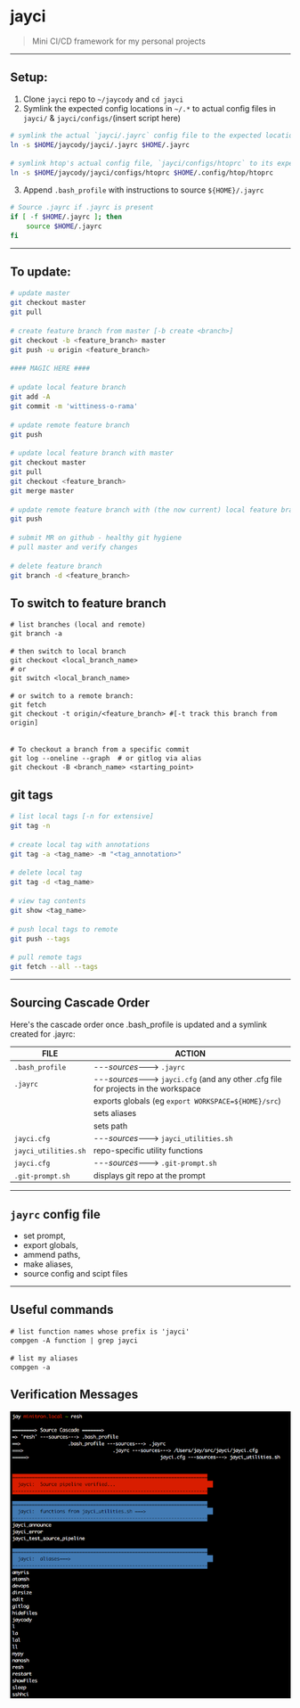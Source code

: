 # jayci
> Mini CI/CD framework for my personal projects
__________________

## Setup:
1. Clone `jayci` repo to `~/jaycody` and `cd jayci`
2. Symlink the expected config locations in `~/.*` to actual config files  in `jayci/` & `jayci/configs/`(insert script here)
```bash
# symlink the actual `jayci/.jayrc` config file to the expected location `~/.jayrc`
ln -s $HOME/jaycody/jayci/.jayrc $HOME/.jayrc

# symlink htop's actual config file, `jayci/configs/htoprc` to its expected location `~/.config/htop/htoprc`
ln -s $HOME/jaycody/jayci/configs/htoprc $HOME/.config/htop/htoprc
```
3. Append `.bash_profile` with instructions to source `${HOME}/.jayrc`
```bash
# Source .jayrc if .jayrc is present
if [ -f $HOME/.jayrc ]; then
	source $HOME/.jayrc
fi
```
__________________

## To update:
```bash
# update master
git checkout master
git pull

# create feature branch from master [-b create <branch>]
git checkout -b <feature_branch> master
git push -u origin <feature_branch>

#### MAGIC HERE ####

# update local feature branch
git add -A
git commit -m 'wittiness-o-rama'

# update remote feature branch 
git push

# update local feature branch with master
git checkout master
git pull
git checkout <feature_branch>
git merge master

# update remote feature branch with (the now current) local feature branch
git push

# submit MR on github - healthy git hygiene
# pull master and verify changes

# delete feature branch
git branch -d <feature_branch>

```

## To switch to feature branch

```
# list branches (local and remote)
git branch -a

# then switch to local branch
git checkout <local_branch_name>
# or
git switch <local_branch_name>

# or switch to a remote branch:
git fetch
git checkout -t origin/<feature_branch> #[-t track this branch from origin]


# To checkout a branch from a specific commit
git log --oneline --graph  # or gitlog via alias
git checkout -B <branch_name> <starting_point>

```

## git tags

```bash
# list local tags [-n for extensive]
git tag -n

# create local tag with annotations
git tag -a <tag_name> -m "<tag_annotation>"

# delete local tag
git tag -d <tag_name>

# view tag contents
git show <tag_name>

# push local tags to remote
git push --tags

# pull remote tags
git fetch --all --tags

```



______________________________

## Sourcing Cascade Order
Here's the cascade order once .bash_profile is updated and a symlink created for .jayrc:

| FILE | ACTION |
|------|--------|
| `.bash_profile` | ---_sources_---> `.jayrc`
| `.jayrc` | ---_sources_---> `jayci.cfg` (and any other .cfg file for projects in the workspace
|        | exports globals (eg `export WORKSPACE=${HOME}/src`)
|        | sets aliases
|        | sets path
| `jayci.cfg` | ---_sources_---> `jayci_utilities.sh`
| `jayci_utilities.sh` | repo-specific utility functions
| `jayci.cfg` | ---_sources_---> `.git-prompt.sh`
| `.git-prompt.sh` | displays git repo at the prompt

__________________________

## `jayrc` config file
* set prompt,
* export globals,
* ammend paths,
* make aliases,
* source config and scipt files

_________________________

## Useful commands

```
# list function names whose prefix is 'jayci'
compgen -A function | grep jayci

# list my aliases
compgen -a
```

## Verification Messages
![console message](imgs/20180518-console_msg.png "Verification from the console")

